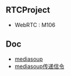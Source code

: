 
## RTCProject

* WebRTC : M106

## Doc
	
* [mediasoup](./mediasoup/mediasoup.md)
* [mediasoup传递信令](./mediasoup/mediasoup传递信令.md)

